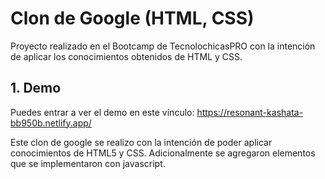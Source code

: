 # Clon de Google (HTML, CSS)

Proyecto realizado en el Bootcamp de TecnolochicasPRO con la intención de aplicar los conocimientos obtenidos de HTML y CSS. 

## 1. Demo
Puedes entrar a ver el demo en este vínculo: https://resonant-kashata-bb950b.netlify.app/

Este clon de google se realizo con la intención de poder aplicar conocimientos de HTML5 y CSS. Adicionalmente se agregaron elementos que se implementaron con javascript. 